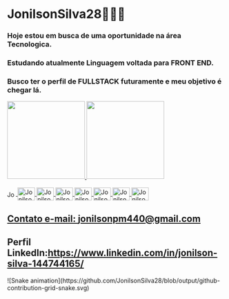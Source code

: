 # JonilsonSilva28🧑🏽‍💻

### Hoje estou em busca de uma oportunidade na área Tecnologica.
### Estudando atualmente Linguagem voltada para FRONT END.
### Busco ter o perfil de FULLSTACK futuramente e meu objetivo é chegar lá.

<div>
  <a href="https://https://github.com/JonilsonSilva28">
  <img height="180em" src="https://github-readme-stats.vercel.app/api?username=JonilsonSilva28&show_icons=true&theme=dracula&include_all_commits=true&count_private=true"/>
  <img height="180em" src="https://github-readme-stats.vercel.app/api/top-langs/?username=jonilsonsilva28&layout=compact&langs_count=16&theme=dracula"/>
</div>
  
<div style="display: inline_block"><br>
  <img align="center" alt="Jonilson" height="15" width="20" src=<img src="https://cdn.jsdelivr.net/gh/devicons/devicon/icons/c/c-original.svg" />
  <img align="center" alt="Jonilson" height="30" width="40" src=<img src="https://cdn.jsdelivr.net/gh/devicons/devicon/icons/csharp/csharp-original.svg" />
  <img align="center" alt="Jonilson" height="30" width="40" src=<img src="https://cdn.jsdelivr.net/gh/devicons/devicon/icons/css3/css3-original-wordmark.svg" />
  <img align="center" alt="Jonilson" height="30" width="40" src=<img src="https://cdn.jsdelivr.net/gh/devicons/devicon/icons/git/git-original.svg" />
  <img align="center" alt="Jonilson" height="30" width="40" src=<img src="https://cdn.jsdelivr.net/gh/devicons/devicon/icons/html5/html5-original-wordmark.svg" />
  <img align="center" alt="Jonilson" height="30" width="40" src=<img src="https://cdn.jsdelivr.net/gh/devicons/devicon/icons/javascript/javascript-original.svg" />
  <img align="center" alt="Jonilson" height="30" width="40" src=<img src="https://cdn.jsdelivr.net/gh/devicons/devicon/icons/python/python-original-wordmark.svg" />
  <img align="center" alt="Jonilson" height="30" width="40" src=<img src="https://cdn.jsdelivr.net/gh/devicons/devicon/icons/vscode/vscode-original-wordmark.svg" />
</div>
  
##
  
## Contato e-mail: jonilsonpm440@gmail.com
## Perfil LinkedIn:https://www.linkedin.com/in/jonilson-silva-144744165/

<div>
  ![Snake animation](https://github.com/JonilsonSilva28/blob/output/github-contribution-grid-snake.svg)
</div>
